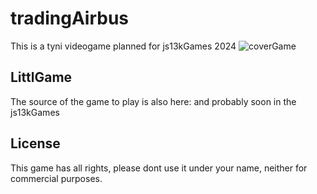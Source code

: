 # tradingAirbus

This is a tyni videogame planned for js13kGames 2024
![coverGame](https://github.com/krakowdeveloper/tradingAirbus/tradingBus.png)

## LittlGame

The source of the game to play is also here:
and probably soon in the js13kGames

## License

This game has all rights, please dont use it under your name, neither for commercial purposes.
